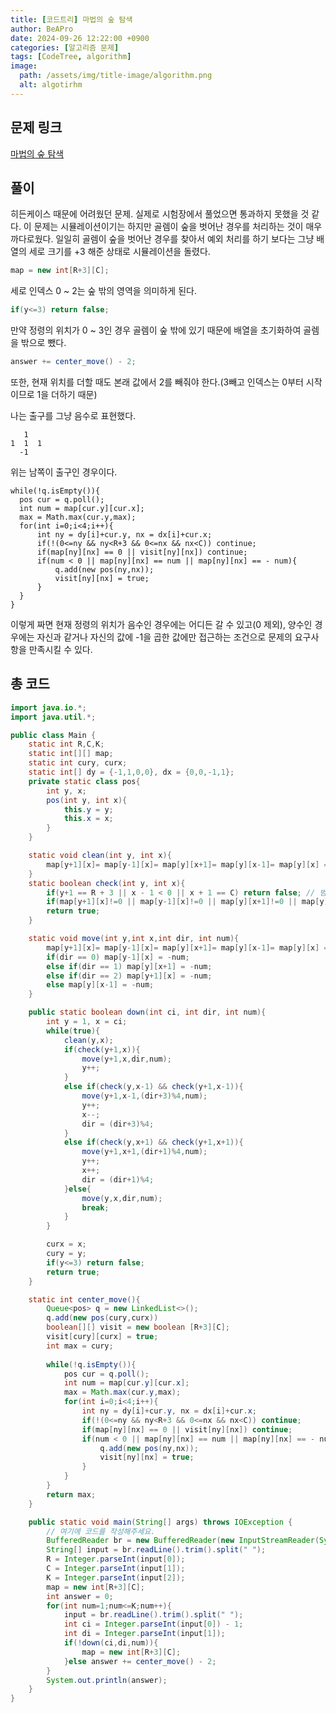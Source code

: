 ```yaml
---
title: [코드트리] 마법의 숲 탐색
author: BeAPro
date: 2024-09-26 12:22:00 +0900
categories: [알고리즘 문제]
tags: [CodeTree, algorithm]
image:
  path: /assets/img/title-image/algorithm.png
  alt: algotirhm
---
```


## **문제 링크**
[마법의 숲 탐색](https://www.codetree.ai/training-field/frequent-problems/problems/magical-forest-exploration/description?page=1&pageSize=5)

## **풀이**
히든케이스 때문에 어려웠던 문제. 실제로 시험장에서 풀었으면 통과하지 못했을 것 같다.
이 문제는 시뮬레이션이기는 하지만 골렘이 숲을 벗어난 경우를 처리하는 것이 매우 까다로웠다. 
일일히 골렘이 숲을 벗어난 경우를 찾아서 예외 처리를 하기 보다는 그냥 배열의 세로 크기를 +3 해준 상태로 시뮬레이션을 돌렸다.
```java
map = new int[R+3][C];
```
세로 인덱스 0 ~ 2는 숲 밖의 영역을 의미하게 된다.

```java
if(y<=3) return false;
```
만약 정령의 위치가 0 ~ 3인 경우 골렘이 숲 밖에 있기 때문에 배열을 초기화하여 골렘을 밖으로 뺐다.

```java
answer += center_move() - 2;
```
또한, 현재 위치를 더할 때도 본래 값에서 2를 빼줘야 한다.(3빼고 인덱스는 0부터 시작이므로 1을 더하기 때문)

나는 출구를 그냥 음수로 표현했다.
```
   1
1  1  1
  -1
```
위는 남쪽이 출구인 경우이다.

```
while(!q.isEmpty()){
  pos cur = q.poll();
  int num = map[cur.y][cur.x];
  max = Math.max(cur.y,max);
  for(int i=0;i<4;i++){
      int ny = dy[i]+cur.y, nx = dx[i]+cur.x;
      if(!(0<=ny && ny<R+3 && 0<=nx && nx<C)) continue;
      if(map[ny][nx] == 0 || visit[ny][nx]) continue; 
      if(num < 0 || map[ny][nx] == num || map[ny][nx] == - num){
          q.add(new pos(ny,nx));
          visit[ny][nx] = true;
      }
  }
}
```
이렇게 짜면 현재 정령의 위치가 음수인 경우에는 어디든 갈 수 있고(0 제외), 양수인 경우에는 자신과 같거나 자신의 값에 -1을 곱한 값에만 접근하는 조건으로 문제의 요구사항을 만족시킬 수 있다.

## **총 코드**

```java
import java.io.*;
import java.util.*;

public class Main {
    static int R,C,K;
    static int[][] map;
    static int cury, curx;
    static int[] dy = {-1,1,0,0}, dx = {0,0,-1,1};
    private static class pos{
        int y, x;
        pos(int y, int x){
            this.y = y;
            this.x = x;
        }
    }

    static void clean(int y, int x){
        map[y+1][x]= map[y-1][x]= map[y][x+1]= map[y][x-1]= map[y][x] = 0;
    }
    static boolean check(int y, int x){
        if(y+1 == R + 3 || x - 1 < 0 || x + 1 == C) return false; // 범위 밖으로 나가는 경우
        if(map[y+1][x]!=0 || map[y-1][x]!=0 || map[y][x+1]!=0 || map[y][x-1]!=0 || map[y][x]!=0) return false; // 다른 블록이 있는 경우
        return true;
    }

    static void move(int y,int x,int dir, int num){
        map[y+1][x]= map[y-1][x]= map[y][x+1]= map[y][x-1]= map[y][x] = num;
        if(dir == 0) map[y-1][x] = -num;
        else if(dir == 1) map[y][x+1] = -num;
        else if(dir == 2) map[y+1][x] = -num;
        else map[y][x-1] = -num;
    }

    public static boolean down(int ci, int dir, int num){
        int y = 1, x = ci;
        while(true){
            clean(y,x);
            if(check(y+1,x)){
                move(y+1,x,dir,num);
                y++;
            }
            else if(check(y,x-1) && check(y+1,x-1)){
                move(y+1,x-1,(dir+3)%4,num);
                y++;
                x--;
                dir = (dir+3)%4;
            }
            else if(check(y,x+1) && check(y+1,x+1)){
                move(y+1,x+1,(dir+1)%4,num);
                y++;
                x++;
                dir = (dir+1)%4;
            }else{
                move(y,x,dir,num);
                break;
            }
        }

        curx = x;
        cury = y;
        if(y<=3) return false;
        return true;
    }

    static int center_move(){
        Queue<pos> q = new LinkedList<>();
        q.add(new pos(cury,curx))
        boolean[][] visit = new boolean [R+3][C];
        visit[cury][curx] = true;
        int max = cury;
        
        while(!q.isEmpty()){
            pos cur = q.poll();
            int num = map[cur.y][cur.x];
            max = Math.max(cur.y,max);
            for(int i=0;i<4;i++){
                int ny = dy[i]+cur.y, nx = dx[i]+cur.x;
                if(!(0<=ny && ny<R+3 && 0<=nx && nx<C)) continue;
                if(map[ny][nx] == 0 || visit[ny][nx]) continue; 
                if(num < 0 || map[ny][nx] == num || map[ny][nx] == - num){
                    q.add(new pos(ny,nx));
                    visit[ny][nx] = true;
                }
            }
        }
        return max;
    }

    public static void main(String[] args) throws IOException {
        // 여기에 코드를 작성해주세요.
        BufferedReader br = new BufferedReader(new InputStreamReader(System.in));
        String[] input = br.readLine().trim().split(" ");
        R = Integer.parseInt(input[0]);
        C = Integer.parseInt(input[1]);
        K = Integer.parseInt(input[2]);
        map = new int[R+3][C];
        int answer = 0;
        for(int num=1;num<=K;num++){
            input = br.readLine().trim().split(" ");
            int ci = Integer.parseInt(input[0]) - 1;
            int di = Integer.parseInt(input[1]);
            if(!down(ci,di,num)){
                map = new int[R+3][C];
            }else answer += center_move() - 2;
        }
        System.out.println(answer);
    }
}
```

